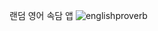 랜덤 영어 속담 앱
![englishproverb](https://github.com/ellycrab/proverbSimple/assets/54714275/71dd3fc2-c2c9-4232-8c1f-49428f6bb5d4)
